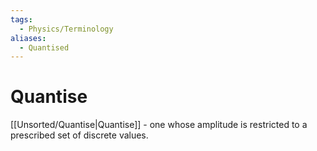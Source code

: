 ```yaml
---
tags:
  - Physics/Terminology
aliases:
  - Quantised
---
```

# Quantise
[[Unsorted/Quantise|Quantise]] - one whose amplitude is restricted to a prescribed set of discrete values.